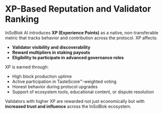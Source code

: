 # XP-Based Reputation and Validator Ranking

InSoBlok AI introduces **XP (Experience Points)** as a native, non-transferable metric that tracks behavior and contribution across the protocol. XP affects:

* **Validator visibility and discoverability**
* **Reward multipliers in staking payouts**
* **Eligibility to participate in advanced governance roles**

XP is earned through:

* High block production uptime
* Active participation in TasteScore™-weighted voting
* Honest behavior during protocol upgrades
* Support of ecosystem tools, educational content, or dispute resolution

Validators with higher XP are rewarded not just economically but with **increased trust and influence** across the InSoBlok ecosystem.
